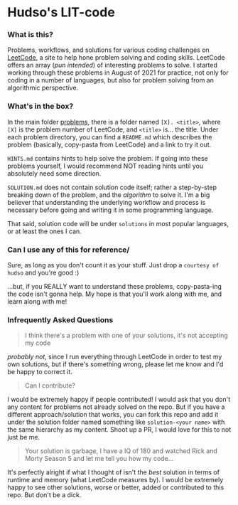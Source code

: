 # Hudso's LIT-code

### What is this?
Problems, workflows, and solutions for various coding challenges on [LeetCode](https://leetcode.com/), a site to help hone problem solving and coding skills. LeetCode offers an array (_pun intended_) of interesting problems to solve. I started working through these problems in August of 2021 for practice, not only for coding in a number of languages, but also for problem solving from an algorithmic perspective. 

### What's in the box?

In the main folder [problems](./problems), there is a folder named `[X]. <title>`, where `[X]` is the problem number of LeetCode, and `<title>` is... the title. Under each problem directory, you can find a `README.md` which describes the problem (basically, copy-pasta from LeetCode) and a link to try it out. 

`HINTS.md` contains hints to help solve the problem. If going into these problems yourself, I would recommend NOT reading hints until you absolutely need some direction. 

`SOLUTION.md` does not contain solution code itself; rather a step-by-step breaking down of the problem, and the _algorithm_ to solve it. I'm a big believer that understanding the underlying workflow and process is necessary before going and writing it in some programming language. 

That said, solution code will be under `solutions` in most popular languages, or at least the ones I can.

### Can I use any of this for reference/

Sure, as long as you don't count it as your stuff. Just drop a `courtesy of hudso` and you're good :)

...but, if you REALLY want to understand these problems, copy-pasta-ing the code isn't gonna help. My hope is that you'll work along with me, and learn along with me!

### Infrequently Asked Questions

> I think there's a problem with one of your solutions, it's not accepting my code

_probably not_, since I run everything through LeetCode in order to test my own solutions, but if there's something wrong, please let me know and I'd be happy to correct it.

> Can I contribute?

I would be extremely happy if people contributed! I would ask that you don't any content for problems not already solved on the repo. But if you have a different approach/solution that works, you can fork this repo and add it under the solution folder named something like `solution-<your name>` with the same hierarchy as my content. Shoot up a PR, I would love for this to not just be me.

> Your solution is garbage, I have a IQ of 180 and watched Rick and Morty Season 5 and let me tell you how my code...

It's perfectly alright if what I thought of isn't the _best_ solution in terms of runtime and memory (what LeetCode measures by). I would be extremely happy to see other solutions, worse or better, added or contributed to this repo. But don't be a dick.
